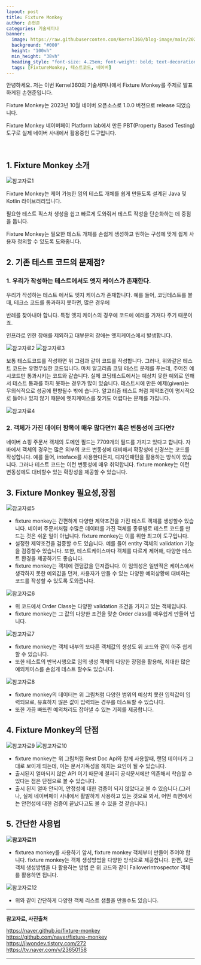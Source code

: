 ```yaml
---
layout: post
title: Fixture Monkey
author: 손현준
categories: 기술세미나
banner:
  image: https://raw.githubuserconten.com/Kernel360/blog-image/main/2024/0130/0.png  
  background: "#000"
  height: "100vh"
  min_height: "38vh"
  heading_style: "font-size: 4.25em; font-weight: bold; text-decoration: underline"
  tags: [FixtureMonkey, 테스트코드, 네이버]
---
```


안녕하세요. 저는 이번 Kernel360의 기술세미나에서 Fixture Monkey를 주제로 발표하게된 손현준입니다.

Fixture Monkey는 2023년 10월 네이버 오픈소스로 1.0.0 버전으로 release 되었습니다.

Fixture Monkey 네이버페이 Platform lab에서 만든 PBT(Property Based Testing) 도구로 실제 네이버 사내에서 활용중인 도구입니다.

<br>

## 1. Fixture Monkey 소개
![참고자료1](https://raw.githubusercontent.com/Kernel360/blog-image/main/2024/0130/1.png)

Fixture Monkey는 제어 가능한 임의 테스트 개체를 쉽게 만들도록 설계된 Java 및 Kotlin 라이브러리입니다.

필요한 테스트 픽스처 생성을 쉽고 빠르게 도와줘서 테스트 작성을 단순화하는 데 중점을 둡니다. 

Fixture Monkey는 필요한 테스트 개체를 손쉽게 생성하고 원하는 구성에 맞게 쉽게 사용자 정의할 수 있도록 도와줍니다.



## 2. 기존 테스트 코드의 문제점?


### 1. 우리가 작성하는 테스트에서도 엣지 케이스가 존재한다.

우리가 작성하는 테스트 에서도 엣지 케이스가 존재합니다. 예를 들어, 코딩테스트를 볼 때, 테크스 코드를 통과하지 못하면, 많은 경우에

반례를 찾아내야 합니다. 특정 엣지 케이스의 경우에 코드에 에러를 가져다 주기 때문이죠.

인프라로 인한 장애를 제외하고 대부분의 장애는 엣지케이스에서 발생합니다.

![참고자료2](https://raw.githubusercontent.com/Kernel360/blog-image/main/2024/0130/2.png)
![참고자료3](https://raw.githubusercontent.com/Kernel360/blog-image/main/2024/0130/3.png)

보통 테스트코드를 작성하면 위 그림과 같이 코드를 작성합니다. 그러나, 위와같은 테스트 코드는
유명무실한 코드입니다. 마치 알고리즘 코딩 테스트 문제를 푸는데, 주어진 예시코드만 통과시키는
코드와 같습니다. 실제 코딩테스트에서는 예상치 못한 예외로 인해서 테스트 통과를 하지 못하는 경우가 많이 있습니다. 테스트시에 만든 예제(given)는 무의식적으로 성공에 편향될수 밖에 습니다. 알고리즘 테스트 처럼 제약조건이 명시적으로 들어나 있지 않기 때문에 엣지케이스를 찾기도 어렵다는 문제를 가집니다.


![참고자료4](https://raw.githubusercontent.com/Kernel360/blog-image/main/2024/0130/4.png)

### 2. 객체가 가진 데이터 항목이 매우 많다면?! 혹은 변동성이 크다면?

네이버 쇼핑 주문서 객체의 도메인 필드는 7709개의 필드를 가지고 있다고 합니다.
자바에서 객체의 경우는 많은 외부의 코드 변동성에 대비해서 확장성에 신경쓰는 코드를 작성합니다. 예를 들어, inteface를 사용한다든지, 디자인패턴을 활용하는 방식이 있습니다. 그러나 테스트 코드는 이런 변동성에 매우 취약합니다. fixture monkey는 이런 변동성에도 대비할수 있는 확장성을 제공할 수 있습니다.

## 3. Fixture Monkey 필요성,장점

![참고자료5](https://raw.githubusercontent.com/Kernel360/blog-image/main/2024/0130/5.png)

  - fixture monkey는 간편하게 다양한 제약조건을 가진 테스트 객체를 생성할수 있습니다. 네이버 주문서처럼 수많은 데이터를 가진 객체를 종류별로 테스트 코드를 만드는 것은 쉬운 일이 아닙니다. fixture monkey는 이를 위한 최고이 도구입니다.
  - 설정한 제약조건을 검증할 수도 있습니다. 예를 들어 entity 객체의 validation 기능을 검증할수 있습니다. 또한, 테스트케이스마다 객체를 다르게 제어해, 다양한 테스트 환경을 제공하기도 좋습니다.
  - fixture monkey는 객체에 랜덤값을 던져줍니다. 이 임의성은 일반적은 케이스에서 생각하지 못한 예외값을 던져, 사용자가 만들 수 있는 다양한 예외상황에 대비하는 코드를 작성할 수 있도록 도와줍니다.

![참고자료6](https://raw.githubusercontent.com/Kernel360/blog-image/main/2024/0130/6.png)

  - 위 코드에서 Order Class는 다양한 validation 조건을 가지고 있는 객체입니다.
  - fixture monkey는 그 값의 다양한 조건을 맞춘 Order class를 매우쉽게 만들어 냅니다.

![참고자료7](https://raw.githubusercontent.com/Kernel360/blog-image/main/2024/0130/7.png)

  - fixture monkey는 객체 내부의 또다른 객체값의 생성도 위 코드와 같이 아주 쉽게 할 수 있습니다.
  - 또한 테스트의 반복시행으로 임의 생성 객체의 다양한 장점을 활용해, 최대한 많은 예외케이스를 손쉽게 테스트 할수도 있습니다.

![참고자료8](https://raw.githubusercontent.com/Kernel360/blog-image/main/2024/0130/8.png)

  - fixture monkey의 데이터는 위 그림처럼 다양한 범위의 예상치 못한 입력값이 입력되므로, 유효하지 않은 값이 입력되는 경우를 테스트할 수 있습니다.
  - 또한 가끔 빠뜨린 예외처리도 잡아낼 수 있는 기회를 제공합니다.

## 4. Fixture Monkey의 단점
![참고자료9](https://raw.githubusercontent.com/Kernel360/blog-image/main/2024/0130/9.png)
![참고자료10](https://raw.githubusercontent.com/Kernel360/blog-image/main/2024/0130/10.png)

  - fixture monkey는 위 그림처럼 Rest Doc Api와 함께 사용할때, 랜덤 데이터가 그대로 보이게 되는데, 이는 문서가독성을 헤치는 요인이 될 수 있습니다.
  - 출시된지 얼마되지 않은 API 이기 때문에 철저히 공식문서에만 의존해서 학습할 수 있다는 점은 단점으로 볼 수 있습니다.
  - 출시 된지 얼마 안되어, 안정성에 대한 검증이 되지 않았다고 볼 수 있습니다.(그러나, 실제 네이버페이 사내에서 활발하게 사용하고 있는 것으로 봐서, 어떤 측면에서는 안전성에 대한 검증이 끝났다고도 볼 수 있을 것 같습니다.)

## 5. 간단한 사용법

**![참고자료11](https://raw.githubusercontent.com/Kernel360/blog-image/main/2024/0130/11.png)**

  - fixturea monkey를 사용하기 앞서, fixture monkey 객체부터 만들어 주어야 합니다. fixture monkey는 객체 생성방법을 다양한 방식으로 제공합니다. 한편, 모든 객체 생성방법을 다 활용하는 방법 은 위 코드와 같이 FailoverIntrospector 객체를 활용하면 됩니다.

![참고자료12](https://raw.githubusercontent.com/Kernel360/blog-image/main/2024/0130/12.png)

  - 위와 같이 간단하게 다양한 객체 리스트 샘플을 만들수도 있습니다.

---
**참고자료, 사진출처** 

https://naver.github.io/fixture-monkey <br>
https://github.com/naver/fixture-monkey <br>
https://jiwondev.tistory.com/272 <br>
https://tv.naver.com/v/23650158

---
